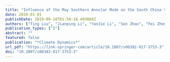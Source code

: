 ```yaml
---
title: "Influence of the May Southern Annular Mode on the South China Sea Summer Monsoon"
date: 2018-01-01
publishDate: 2019-09-18T01:50:18.493068Z
authors: ["Ting Liu", "Jianping Li", "YanJie Li", "Sen Zhao", "Fei Zheng", "Jiayu Zheng", "Zhixiong Yao"]
publication_types: ["2"]
abstract: ""
featured: false
publication: "*Climate Dynamics*"
url_pdf: "https://link-springer-com/article/10.1007/s00382-017-3753-3"
doi: "10.1007/s00382-017-3753-3"
---
```


